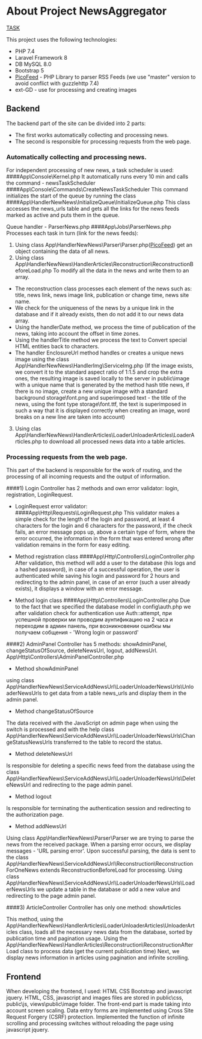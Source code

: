 # About Project NewsAggregator

[TASK](https://github.com/dionisiy13/laravel-task-internship/blob/main/README.md)

This project uses the following technologies:

- PHP 7.4
- Laravel Framework 8
- DB MySQL 8.0
- Bootstrap 5
- [PicoFeed](https://packagist.org/packages/nicolus/picofeed) - PHP Library to parser RSS Feeds (we use "master" version to avoid conflict with guzzlehttp 7.4)
- ext-GD - use for processing and creating images

## Backend
The backend part of the site can be divided into 2 parts:

- The first works automatically collecting and processing news.
- The second is responsible for processing requests from the web page.

### Automatically collecting and processing news.

For independent processing of new news, a task scheduler is used:
####App\Console\Kernel.php
It automatically runs every 10 min and calls the command - newsTaskScheduler
####App\Console\Commands\CreateNewsTaskScheduler
This command initializes the start of the queue by running the class
####App\HandlerNewNews\InitializeQueue\InitializeQueue.php
This class accesses the news_urls table and gets all the links for the news feeds marked as active and puts them in the queue.

Queue handler - ParserNews.php
####App\Jobs\ParserNews.php
Processes each task in turn (link for the news feeds):

1) Using class App\HandlerNewNews\Parser\Parser.php([PicoFeed](https://packagist.org/packages/nicolus/picofeed)) get an object containing the data of all news.
2) Using class App\HandlerNewNews\HandlerArticles\Reconstruction\ReconstructionBeforeLoad.php To modify all the data in the news and write them to an array.
- The reconstruction class processes each element of the news such as: title, news link, news image link, publication or change time, news site name.
- We check for the uniqueness of the news by a unique link in the database and if it already exists, then do not add it to our news data array.
- Using the handlerDate method, we process the time of publication of the news, taking into account the offset in time zones.
- Using the handlerTitle method we process the text to Convert special HTML entities back to characters.
- The handler EnclosureUrl method handles or creates a unique news image using the class App\HandlerNewNews\HandlerImg\ServiceImg.php (If the image exists, we convert it to the standard aspect ratio of 1:1.5 and crop the extra ones, the resulting image is saved locally to the server in public\image with a unique name that is generated by the method hash title news, if there is no image, create a new unique image with a standard background storage\font.png and superimposed text - the title of the news, using the font type storage\font.ttf, the text is superimposed in such a way that it is displayed correctly when creating an image, word breaks on a new line are taken into account)
3) Using clas App\HandlerNewNews\HandlerArticles\LoaderUnloaderArticles\LoaderArticles.php to download all processed news data into a table articles.


### Processing requests from the web page.
This part of the backend is responsible for the work of routing, and the processing of all incoming requests and the output of information.

####1) Login Controller has 2 methods and own error validator: login, registration, LoginRequest.
- LoginRequest error validator:
####App\Http\Requests\LoginRequest.php
This validator makes a simple check for the length of the login and password, at least 4 characters for the login and 6 characters for the password, if the check fails, an error message pops up, above a certain type of form, where the error occurred, the information in the form that was entered wrong after validation remains in the form for easy editing.

- Method registration class
####App\Http\Controllers\LoginController.php
After validation, this method will add a user to the database (his logs and a hashed password), in case of a successful operation, the user is authenticated while saving his login and password for 2 hours and redirecting to the admin panel, in case of an error (such a user already exists), it displays a window with an error message.

- Method login class
####App\Http\Controllers\LoginController.php
Due to the fact that we specified the database model in config\auth.php we after validation check for authentication use Auth::attempt, при успешной проверки ми проводим аунтификацию на 2 часа и переходим в админ панель, при возникновении ошибкы мы получаем собщения - 'Wrong login or password'

####2) AdminPanel Controller has 5 methods: showAdminPanel, changeStatusOfSource, deleteNewsUrl, logout, addNewsUrl.
App\Http\Controllers\AdminPanelController.php

- Method showAdminPanel

using class App\HandlerNewNews\ServiceAddNewsUrl\LoaderUnloaderNewsUrls\UnloaderNewsUrls to get data from a table news_urls and display them in the admin panel.

- Method changeStatusOfSource

The data received with the JavaScript on admin page when using the switch is processed and with the help class App\HandlerNewNews\ServiceAddNewsUrl\LoaderUnloaderNewsUrls\ChangeStatusNewsUrls transferred to the table to record the status.

- Method deleteNewsUrl

Is responsible for deleting a specific news feed from the database using the class App\HandlerNewNews\ServiceAddNewsUrl\LoaderUnloaderNewsUrls\DeleteNewsUrl and redirecting to the page admin panel.

- Method logout

Is responsible for terminating the authentication session and redirecting to the authorization page.

- Method addNewsUrl

Using class App\HandlerNewNews\Parser\Parser we are trying to parse the news from the received package.
When a parsing error occurs, we display messages - 'URL parsing error'.
Upon successful parsing, the data is sent to the class App\HandlerNewNews\ServiceAddNewsUrl\Reconstruction\ReconstructionForOneNews extends ReconstructionBeforeLoad for processing.
Using class App\HandlerNewNews\ServiceAddNewsUrl\LoaderUnloaderNewsUrls\LoaderNewsUrls we update a table in the database or add a new value and redirecting to the page admin panel.

####3) ArticleController Controller has only one method: showArticles

This method, using the App\HandlerNewNews\HandlerArticles\LoaderUnloaderArticles\UnloaderArticles class, loads all the necessary news data from the database, sorted by publication time and pagination usage.
Using the App\HandlerNewNews\HandlerArticles\Reconstruction\ReconstructionAfterLoad class to process data (get the current publication time)
Next, we display news information in articles using pagination and infinite scrolling.

## Frontend

When developing the frontend, I used: HTML CSS Bootstrap and javascript jquery. HTML, CSS, javascript and images files are stored in public\css, public\js, views\public\image folder. The front-end part is made taking into account screen scaling.
Data entry forms are implemented using Cross Site Request Forgery (CSRF) protection.
Implemented the function of infinite scrolling and processing switches without reloading the page using javascript jquery.

